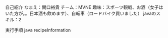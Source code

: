 自己紹介 なまえ：関口裕貴 チーム：MVNE 趣味：スポーツ観戦、お酒（女子はいた方が。。日本酒も飲めます）、自転車（ロードバイク買いました） javaのスキル：2


実行手順
java recipeInformation
